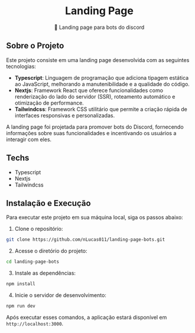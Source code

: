 <h1 align="center"> 
Landing Page
</h1>
<p align="center">
🚀 Landing page para bots do discord
</p>

## Sobre o Projeto

Este projeto consiste em uma landing page desenvolvida com as seguintes tecnologias:

- **Typescript**: Linguagem de programação que adiciona tipagem estática ao JavaScript, melhorando a manutenibilidade e a qualidade do código.
- **Nextjs**: Framework React que oferece funcionalidades como renderização do lado do servidor (SSR), roteamento automático e otimização de performance.
- **Tailwindcss**: Framework CSS utilitário que permite a criação rápida de interfaces responsivas e personalizadas.

A landing page foi projetada para promover bots do Discord, fornecendo informações sobre suas funcionalidades e incentivando os usuários a interagir com eles.

## Techs

- Typescript
- Nextjs
- Tailwindcss


## Instalação e Execução

Para executar este projeto em sua máquina local, siga os passos abaixo:

1. Clone o repositório:

```bash
git clone https://github.com/nLucas011/landing-page-bots.git
```

2. Acesse o diretório do projeto:

```bash
cd landing-page-bots
```

3. Instale as dependências:

```bash
npm install
```

4. Inicie o servidor de desenvolvimento:

```bash
npm run dev
```

Após executar esses comandos, a aplicação estará disponível em `http://localhost:3000`.
